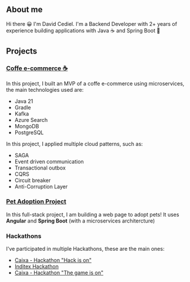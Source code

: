 ## About me

Hi there 😀 I'm David Cediel. I'm a Backend Developer with 2+ years of experience building applications with Java ☕ and Spring Boot 🍃

## Projects 

### [Coffe e-commerce ☕](https://github.com/stars/davidcediel12/lists/coffee-e-commerce-project)

In this project, I built an MVP of a coffe e-commerce using microservices, the main technologies used are:

- Java 21
- Gradle
- Kafka
- Azure Search
- MongoDB
- PostgreSQL

In this project, I applied multiple cloud patterns, such as:
- SAGA
- Event driven communication
- Transactional outbox
- CQRS
- Circuit breaker
- Anti-Corruption Layer

### [Pet Adoption Project](https://github.com/stars/davidcediel12/lists/pet-adoption-project)

In this full-stack project, I am building a web page to adopt pets! It uses **Angular** and **Spring Boot** (with a microservices architercture)



### Hackathons

I've participated in multiple Hackathons, these are the main ones:

- [Caixa - Hackathon "Hack is on"](https://github.com/davidcediel12/hackathon-hack-is-on)
- [Inditex Hackathon](https://github.com/davidcediel12/inditex-hackathon)
- [Caixa - Hackathon "The game is on"](https://github.com/davidcediel12/hackathon-the-game-is-on)




<!--
**davidcediel12/davidcediel12** is a ✨ _special_ ✨ repository because its `README.md` (this file) appears on your GitHub profile.

Here are some ideas to get you started:

- 🔭 I’m currently working on ...
- 🌱 I’m currently learning ...
- 👯 I’m looking to collaborate on ...
- 🤔 I’m looking for help with ...
- 💬 Ask me about ...
- 📫 How to reach me: ...
- 😄 Pronouns: ...
- ⚡ Fun fact: ...
-->
